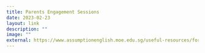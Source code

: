```yaml
---
title: Parents Engagement Sessions
date: 2023-02-23
layout: link
description: ""
image: ""
external: https://www.assumptionenglish.moe.edu.sg/useful-resources/for-parents/parents-engagement-sessions-2023/
---
```







